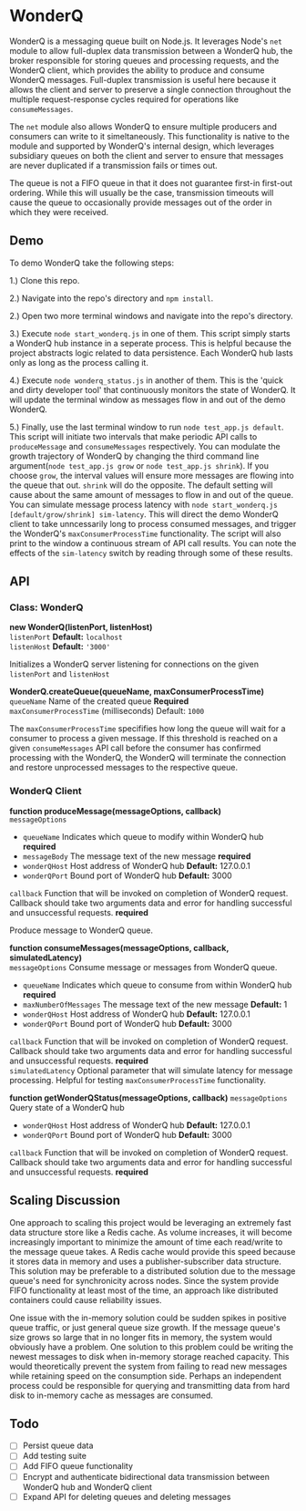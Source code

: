 # WonderQ

WonderQ is a messaging queue built on Node.js. It leverages Node's ```net``` module to allow full-duplex data transmission between a WonderQ hub, the broker responsible for storing queues and processing requests, and the WonderQ client, which provides the ability to produce and consume WonderQ messages. Full-duplex transmission is useful here because it allows the client and server to preserve a single connection throughout the multiple request-response cycles required for operations like ```consumeMessages```. 

The ```net``` module also allows WonderQ to ensure multiple producers and consumers can write to it simeltaneously. This functionality is native to the module and supported by WonderQ's internal design, which leverages subsidiary queues on both the client and server to ensure that messages are never duplicated if a transmission fails or times out. 

The queue is not a FIFO queue in that it does not guarantee first-in first-out ordering. While this will usually be the case, transmission timeouts will cause the queue to occasionally provide messages out of the order in which they were received.

## Demo 

To demo WonderQ take the following steps:

1.) Clone this repo.

2.) Navigate into the repo's directory and ```npm install```.

2.) Open two more terminal windows and navigate into the repo's directory.

3.) Execute ```node start_wonderq.js``` in one of them. This script simply starts a WonderQ hub instance in a seperate process. This is helpful because the project abstracts logic related to data persistence. Each WonderQ hub lasts only as long as the process calling it. 

4.) Execute ```node wonderq_status.js``` in another of them. This is the 'quick and dirty developer tool' that continuously monitors the state of WonderQ. It will update the terminal window as messages flow in and out of the demo WonderQ. 

5.) Finally, use the last terminal window to run ```node test_app.js default```. This script will initiate two intervals that make periodic API calls to ```produceMessage``` and ```consumeMessages``` respectively. You can modulate the growth trajectory of WonderQ by changing the third command line argument(```node test_app.js grow``` or ```node test_app.js shrink```). If you choose ```grow```, the interval values will ensure more messages are flowing into the queue that out. ```shrink``` will do the opposite. The default setting will cause about the same amount of messages to flow in and out of the queue. You can simulate message process latency with ```node start_wonderq.js [default/grow/shrink] sim-latency```. This will direct the demo WonderQ client to take unncessarily long to process consumed messages, and trigger the WonderQ's ```maxConsumerProcessTime``` functionality. The script will also print to the window a continuous stream of API call results. You can note the effects of the ```sim-latency``` switch by reading through some of these results.

## API

### Class: WonderQ

**new WonderQ(listenPort, listenHost)** <br/>
```listenPort``` <number> **Default:** ```localhost``` <br/>
```listenHost``` <string> **Default:** ```'3000'```

Initializes a WonderQ server listening for connections on the given ```listenPort``` and ```listenHost```


**WonderQ.createQueue(queueName, maxConsumerProcessTime)** <br/>
```queueName``` <string> Name of the created queue **Required** <br/>
```maxConsumerProcessTime``` <number> (milliseconds) Default: ```1000```

The ```maxConsumerProcessTime``` specififies how long the queue will wait for a consumer to process a given message. If this threshold is reached on a given ```consumeMessages``` API call before the consumer has confirmed processing with the WonderQ, the WonderQ will terminate the connection and restore unprocessed messages to the respective queue.


### WonderQ Client

**function produceMessage(messageOptions, callback)** <br/>
```messageOptions``` <object> 
* ```queueName``` <string> Indicates which queue to modify within WonderQ hub **required**
* ```messageBody``` <string> The message text of the new message **required**
* ```wonderQHost``` <string> Host address of WonderQ hub **Default:** 127.0.0.1
* ```wonderQPort``` <number> Bound port of WonderQ hub **Default:** 3000 <br/>

```callback``` <function> Function that will be invoked on completion of WonderQ request. Callback should take two arguments data and error for handling successful and unsuccessful requests. **required** <br/>

Produce message to WonderQ queue.

**function consumeMessages(messageOptions, callback, simulatedLatency)** <br/>
```messageOptions``` <object>
Consume message or messages from WonderQ queue.
* ```queueName``` <string> Indicates which queue to consume from within WonderQ hub **required**
* ```maxNumberOfMessages``` <number> The message text of the new message **Default:** 1
* ```wonderQHost```<string> Host address of WonderQ hub **Default:** 127.0.0.1
* ```wonderQPort``` <number> Bound port of WonderQ hub **Default:** 3000 <br/>

```callback``` <function> Function that will be invoked on completion of WonderQ request. Callback should take two arguments data and error for handling successful and unsuccessful requests. **required** <br/>
```simulatedLatency``` Optional parameter that will simulate latency for message processing. Helpful for testing ```maxConsumerProcessTime``` functionality.


**function getWonderQStatus(messageOptions, callback)**
```messageOptions``` <object>
Query state of a WonderQ hub 
* ```wonderQHost``` <string> Host address of WonderQ hub **Default:** 127.0.0.1 
* ```wonderQPort``` <number> Bound port of WonderQ hub **Default:** 3000 <br/>

```callback``` <function> Function that will be invoked on completion of WonderQ request. Callback should take two arguments data and error for handling successful and unsuccessful requests. **required**

## Scaling Discussion

One approach to scaling this project would be leveraging an extremely fast data structure store like a Redis cache. As volume increases, it will become increasingly important to minimize the amount of time each read/write to the message queue takes. A Redis cache would provide this speed because it stores data in memory and uses a publisher-subscriber data structure. This solution may be preferable to a distributed solution due to the message queue's need for synchronicity across nodes. Since the system provide FIFO functionality at least most of the time, an approach like distributed containers could cause reliability issues.

One issue with the in-memory solution could be sudden spikes in positive queue traffic, or just general queue size growth. If the message queue's size grows so large that in no longer fits in memory, the system would obviously have a problem. One solution to this problem could be writing the newest messages to disk when in-memory storage reached capacity. This would theoretically prevent the system from failing to read new messages while retaining speed on the consumption side. Perhaps an independent process could be responsible for querying and transmitting data from hard disk to in-memory cache as messages are consumed. 


## Todo
- [ ] Persist queue data
- [ ] Add testing suite
- [ ] Add FIFO queue functionality
- [ ] Encrypt and authenticate bidirectional data transmission between WonderQ hub and WonderQ client
- [ ] Expand API for deleting queues and deleting messages

